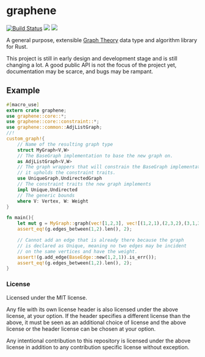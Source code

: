 
# graphene
[![Build Status](https://travis-ci.org/Emoun/graphene.svg?branch=master)](https://travis-ci.org/Emoun/graphene)
[![](http://meritbadge.herokuapp.com/graphene)](https://crates.io/crates/graphene)
[![](https://docs.rs/graphene/badge.svg)](https://docs.rs/graphene)

A general purpose, extensible [Graph Theory](https://en.wikipedia.org/wiki/Graph_theory)
data type and algorithm library for Rust.

This project is still in early design and development stage and is still changing a lot.
A good public API is not the focus of the project yet, documentation may be scarce, and bugs may be rampant.

## Example

```Rust
#[macro_use]
extern crate graphene;
use graphene::core::*;
use graphene::core::constraint::*;
use graphene::common::AdjListGraph;
//!
custom_graph!{
	// Name of the resulting graph type
	struct MyGraph<V,W>
	// The BaseGraph implementation to base the new graph on.
	as AdjListGraph<V,W>
	// The graph wrappers that will constrain the BaseGraph implementation so that
	// it upholds the constraint traits.
	use UniqueGraph,UndirectedGraph
	// The constraint traits the new graph implements
	impl Unique,Undirected
	// The generic bounds
	where V: Vertex, W: Weight
}

fn main(){
    let mut g = MyGraph::graph(vec![1,2,3], vec![(1,2,1),(2,3,2),(3,1,3)]).unwrap();
	assert_eq!(g.edges_between(1,2).len(), 2);

	// Cannot add an edge that is already there because the graph
	// is declared as Unique, meaning no two edges may be incident
	// on the same vertices and have the weight.
	assert!(g.add_edge(BaseEdge::new(1,2,1)).is_err());
	assert_eq!(g.edges_between(1,2).len(), 2);
}
```

### License

Licensed under the MIT license.

Any file with its own license header is also licensed under the above license, at your option.
If the header specifies a different license than the above, it must be seen as an additional choice of license
and the above license or the header license can be chosen at your option.

Any intentional contribution to this repository is licensed under the above license in addition
to any contribution specific license without exception.





